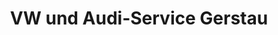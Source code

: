 ---
title: "VW und Audi-Service Gerstau"
url: /remscheid/vw-und-audi-service-gerstau/
shop: Autohaus
---
